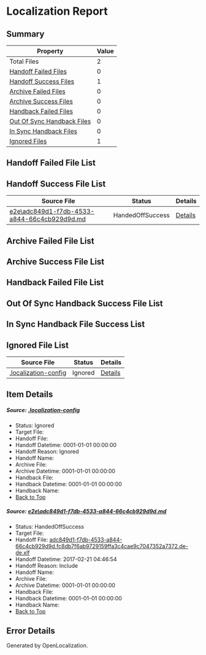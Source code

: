 # <a name='report-top'></a> Localization Report

## Summary
 Property | Value 
 -------- | ----- 
 Total Files | 2
[ Handoff Failed Files ](#handoff-failed-list)| 0
[ Handoff Success Files ](#handoff-success-list)| 1
[ Archive Failed Files ](#archive-failed-list)| 0
[ Archive Success Files ](#archive-success-list)| 0
[ Handback Failed Files ](#handback-failed-list)| 0
[ Out Of Sync Handback Files ](#outofsync-handback-success-list)| 0
[ In Sync Handback Files ](#insync-handback-success-list)| 0
[ Ignored Files ](#ignored-list)| 1

## <a name='handoff-failed-list'></a> Handoff Failed File List

## <a name='handoff-success-list'></a> Handoff Success File List
 Source File | Status | Details 
 ----------- | ------ | ------- 
 [e2e\adc849d1-f7db-4533-a844-66c4cb929d9d.md](https://github.com/OpenLocalizationTestOrg/ol-test4/blob/4b93ca43bb38daa3d89ae8f6fd980ed049d7dcbf/e2e/adc849d1-f7db-4533-a844-66c4cb929d9d.md) | HandedOffSuccess | [Details](#748b2df04b6b739fde1ec7886b343b30e891fb541)

## <a name='archive-failed-list'></a> Archive Failed File List

## <a name='archive-success-list'></a> Archive Success File List

## <a name='handback-failed-list'></a> Handback Failed File List

## <a name='outofsync-handback-success-list'></a> Out Of Sync Handback Success File List

## <a name='insync-handback-success-list'></a> In Sync Handback File Success List

## <a name='ignored-list'></a> Ignored File List
 Source File | Status | Details 
 ----------- | ------ | ------- 
 [.localization-config](https://github.com/OpenLocalizationTestOrg/ol-test4/blob/4b93ca43bb38daa3d89ae8f6fd980ed049d7dcbf/.localization-config) | Ignored | [Details](#cb0632cf59c1387fc1742bfb9fa3c47f87e2e5c90)

## Item Details
##### <a name='cb0632cf59c1387fc1742bfb9fa3c47f87e2e5c90'></a> Source: [.localization-config](https://github.com/OpenLocalizationTestOrg/ol-test4/blob/4b93ca43bb38daa3d89ae8f6fd980ed049d7dcbf/.localization-config)
* Status: Ignored
* Target File: 
* Handoff File: 
* Handoff Datetime: 0001-01-01 00:00:00
* Handoff Reason: Ignored
* Handoff Name: 
* Archive File: 
* Archive Datetime: 0001-01-01 00:00:00
* Handback File: 
* Handback Datetime: 0001-01-01 00:00:00
* Handback Name: 
* [Back to Top](#report-top)

##### <a name='748b2df04b6b739fde1ec7886b343b30e891fb541'></a> Source: [e2e\adc849d1-f7db-4533-a844-66c4cb929d9d.md](https://github.com/OpenLocalizationTestOrg/ol-test4/blob/4b93ca43bb38daa3d89ae8f6fd980ed049d7dcbf/e2e/adc849d1-f7db-4533-a844-66c4cb929d9d.md)
* Status: HandedOffSuccess
* Target File: 
* Handoff File: [adc849d1-f7db-4533-a844-66c4cb929d9d.fc8db7f6ab9729159ffa3c4cae9c7047352a7372.de-de.xlf](https://github.com/OpenLocalizationTestOrg/ol-test4-handoff/blob/3e55fea81ad0b1591fa80a0f37f210d8bda345cb/ol-handoff/OpenLocalizationTestOrg/ol-test4-dede/xinjiang/ht/adc849d1-f7db-4533-a844-66c4cb929d9d.fc8db7f6ab9729159ffa3c4cae9c7047352a7372.de-de.xlf)
* Handoff Datetime: 2017-02-21 04:46:54
* Handoff Reason: Include
* Handoff Name: 
* Archive File: 
* Archive Datetime: 0001-01-01 00:00:00
* Handback File: 
* Handback Datetime: 0001-01-01 00:00:00
* Handback Name: 
* [Back to Top](#report-top)


## Error Details

Generated by OpenLocalization.
